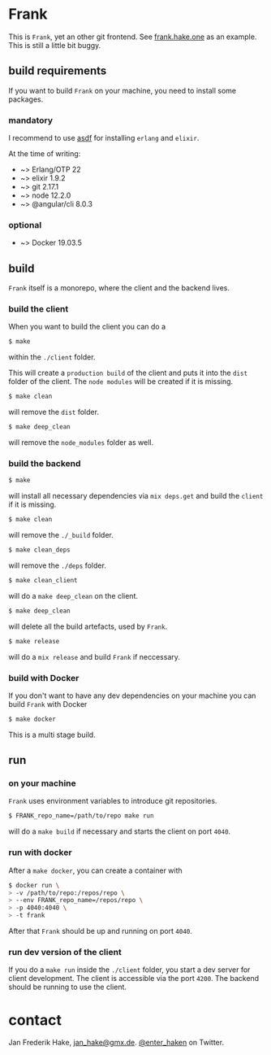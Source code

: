 # Frank

This is `Frank`, yet an other git frontend.
See [frank.hake.one][1] as an example.
This is still a little bit buggy.

## build requirements

If you want to build `Frank` on your machine, you need to install some packages.

### mandatory

I recommend to use [asdf][2] for installing `erlang` and `elixir`.

At the time of writing:

* ~> Erlang/OTP 22
* ~> elixir 1.9.2
* ~> git 2.17.1
* ~> node 12.2.0
* ~> @angular/cli 8.0.3

### optional

* ~> Docker 19.03.5

## build

`Frank` itself is a monorepo, where the client and the backend lives.

### build the client

When you want to build the client you can do a

```bash
$ make
```

within the `./client` folder.

This will create a `production build` of the client and puts it into the `dist` folder of the client.
The `node modules` will be created if it is missing.

```bash
$ make clean
```

will remove the `dist` folder.

```bash
$ make deep_clean
```

will remove the `node_modules` folder as well.

### build the backend

```bash
$ make
```

will install all necessary dependencies via `mix deps.get` and build the `client` if it is missing.

```bash
$ make clean
```

will remove the `./_build` folder.

```bash
$ make clean_deps
```

will remove the `./deps` folder.

```bash
$ make clean_client 
```

will do a `make deep_clean` on the client.

```bash
$ make deep_clean 
```

will delete all the build artefacts, used by `Frank`.

```bash
$ make release 
```

will do a `mix release` and build `Frank` if neccessary.

### build with Docker

If you don't want to have any dev dependencies on your machine you can build `Frank` with Docker

```bash
$ make docker 
```

This is a multi stage build.

## run 

### on your machine

`Frank` uses environment variables to introduce git repositories.

```bash
$ FRANK_repo_name=/path/to/repo make run 
```

will do a `make build` if necessary and starts the client on port `4040`.

### run with docker

After a `make docker`, you can create a container with

```bash
$ docker run \
> -v /path/to/repo:/repos/repo \
> --env FRANK_repo_name=/repos/repo \
> -p 4040:4040 \
> -t frank
```

After that `Frank` should be up and running on port `4040`.

### run dev version of the client

If you do a `make run` inside the `./client` folder, you start a dev server for client development.
The client is accessible via the port `4200`. 
The backend should be running to use the client.

# contact

Jan Frederik Hake, <jan_hake@gmx.de>. [@enter_haken](https://twitter.com/enter_haken) on Twitter.

[1]: https://frank.hake.one
[2]: https://asdf-vm.com/#/core-manage-asdf-vm
